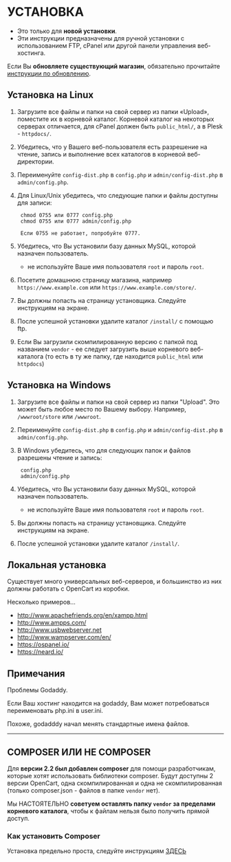 # УСТАНОВКА

* Это только для __новой установки__.
* Эти инструкции предназначены для ручной установки с использованием FTP, cPanel или другой панели управления веб-хостинга.

Если Вы __обновляете существующий магазин__, обязательно прочитайте [инструкции по обновлению](UPGRADE.md).

## Установка на Linux

1. Загрузите все файлы и папки на свой сервер из папки «Upload», поместите их в корневой каталог. Корневой каталог на некоторых серверах отличается, для cPanel должен быть `public_html/`, а в Plesk - `httpdocs/`.
2. Убедитесь, что у Вашего веб-пользователя есть разрешение на чтение, запись и выполнение всех каталогов в корневой веб-директории.
3. Переименуйте `config-dist.php` в `config.php` и `admin/config-dist.php` в `admin/config.php`.
4. Для Linux/Unix убедитесь, что следующие папки и файлы доступны для записи:

		chmod 0755 или 0777 config.php
		chmod 0755 или 0777 admin/config.php

		Если 0755 не работает, попробуйте 0777.

5. Убедитесь, что Вы установили базу данных MySQL, которой назначен пользователь.
	* не используйте Ваше имя пользователя `root` и пароль `root`.
6. Посетите домашнюю страницу магазина, например `https://www.example.com` или `https://www.example.com/store/`.
7. Вы должны попасть на страницу установщика. Следуйте инструкциям на экране.
8. После успешной установки удалите каталог `/install/` с помощью ftp.
9. Если Вы загрузили скомпилированную версию с папкой под названием `vendor` - ее следует загрузить выше корневого веб-каталога (то есть в ту же папку, где находится `public_html` или `httpdocs`)

## Установка на Windows

1. Загрузите все файлы и папки на свой сервер из папки "Upload". Это может быть любое место по Вашему выбору. Например, `/wwwroot/store` или `/wwwroot`.
2. Переименуйте `config-dist.php` в `config.php` и `admin/config-dist.php` в `admin/config.php`.
3. В Windows убедитесь, что для следующих папок и файлов разрешены чтение и запись:

		config.php
		admin/config.php

4. Убедитесь, что Вы установили базу данных MySQL, которой назначен пользователь.
	* не используйте Ваше имя пользователя `root` и пароль `root`.
5. Вы должны попасть на страницу установщика. Следуйте инструкциям на экране.
6. После успешной установки удалите каталог `/install/`.

## Локальная установка

Существует много универсальных веб-серверов, и большинство из них должны работать с OpenCart из коробки.

Несколько примеров...

* http://www.apachefriends.org/en/xampp.html
* http://www.ampps.com/
* http://www.usbwebserver.net
* http://www.wampserver.com/en/
* https://ospanel.io/
* https://neard.io/

## Примечания

Проблемы Godaddy.

Если Ваш хостинг находится на godaddy, Вам может потребоваться переименовать php.ini в user.ini.

Похоже, godadddy начал менять стандартные имена файлов.

----------------------------

## COMPOSER ИЛИ НЕ COMPOSER

Для __версии 2.2 был добавлен composer__ для помощи разработчикам, которые хотят использовать библиотеки composer. Будут доступны 2 версии OpenCart, одна скомпилированная и одна не скомпилированная (только composer.json - файлов в папке `vendor` нет).

Мы НАСТОЯТЕЛЬНО __советуем оставлять папку `vendor` за пределами корневого каталога__, чтобы к файлам нельзя было получить прямой доступ.

### Как установить Composer

Установка предельно проста, следуйте инструкциям [ЗДЕСЬ](https://getcomposer.org/download/)
